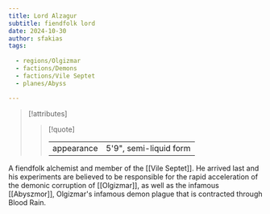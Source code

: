 ```yaml
---
title: Lord Alzagur
subtitle: fiendfolk lord
date: 2024-10-30
author: sfakias
tags:
  
  - regions/Olgizmar
  - factions/Demons
  - factions/Vile Septet
  - planes/Abyss

---
```

> [!attributes]
> 
> > [!quote]
> >
> > | | |
> > | --- | --- |
> > | appearance | 5'9", semi-liquid form |

A fiendfolk alchemist and member of the [[Vile Septet]]. He arrived last and his experiments are believed to be responsible for the rapid acceleration of the demonic corruption of [[Olgizmar]], as well as the infamous [[Abyszmor]], Olgizmar's infamous demon plague that is contracted through Blood Rain.